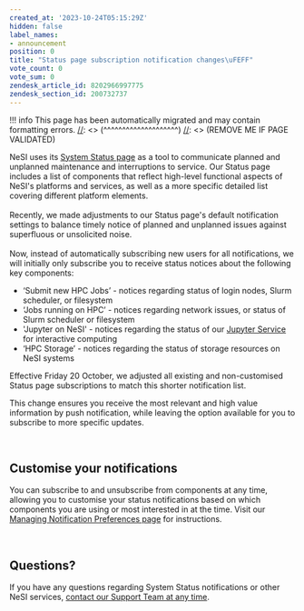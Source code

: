 ```yaml
---
created_at: '2023-10-24T05:15:29Z'
hidden: false
label_names:
- announcement
position: 0
title: "Status page subscription notification changes\uFEFF"
vote_count: 0
vote_sum: 0
zendesk_article_id: 8202966997775
zendesk_section_id: 200732737
---
```




[//]: <> (REMOVE ME IF PAGE VALIDATED)
[//]: <> (vvvvvvvvvvvvvvvvvvvv)
!!! info
    This page has been automatically migrated and may contain formatting errors.
[//]: <> (^^^^^^^^^^^^^^^^^^^^)
[//]: <> (REMOVE ME IF PAGE VALIDATED)

<div class="updates-container">
<div class="update font-regular scheduled">
<span></span><span class="whitespace-pre-wrap">NeSI uses its <a href="https://status.nesi.org.nz/" target="_blank" rel="noopener noreferrer">System Status page</a> as a tool to communicate planned and unplanned maintenance and interruptions to service. Our Status page includes a list of components that reflect high-level functional aspects of NeSI's platforms and services, as well as a more specific detailed list covering different platform elements.<br><br>Recently, we made adjustments to our Status page's default notification settings to balance timely notice of planned and unplanned issues against <span>superfluous or </span>unsolicited noise. <br><br>Now, instead of automatically subscribing new users for all notifications, we will initially only subscribe you to receive status notices about the following key components:</span><span class="whitespace-pre-wrap"></span>
</div>
<ul>
<li data-stringify-indent="0" data-stringify-border="1">‘Submit new HPC Jobs’ - notices regarding status of login nodes, Slurm scheduler, or filesystem</li>
<li data-stringify-indent="0" data-stringify-border="1">‘Jobs running on HPC’ - notices regarding network issues, or status of Slurm scheduler or filesystem</li>
<li class="update font-regular scheduled"><span class="whitespace-pre-wrap">'Jupyter on NeSI' - notices regarding the status of our <a href="https://support.nesi.org.nz/hc/en-gb/articles/360001555615">Jupyter Service</a> for interactive computing</span></li>
<li class="update font-regular scheduled"><span class="whitespace-pre-wrap">‘HPC Storage’ - notices regarding the status of storage resources on NeSI systems</span></li>
</ul>
<p><span class="whitespace-pre-wrap">Effective Friday 20 October, we adjusted all existing and non-customised Status page subscriptions to match this shorter notification list.</span></p>
<p><span class="whitespace-pre-wrap">This change ensures you receive the most relevant and high value information by push notification, while leaving the option available for you to subscribe to more specific updates. </span></p>
<p> </p>
<h2 id="h_01HDFZZDY3A14DCDJNE878GW5F"><span class="whitespace-pre-wrap">Customise your notifications</span></h2>
<p><span class="whitespace-pre-wrap">You can subscribe to and unsubscribe from components at any time, allowing you to customise your status notifications based on which components you are using or most interested in at the time. Visit our <a href="https://support.nesi.org.nz/hc/en-gb/articles/4563294188687">Managing Notification Preferences page</a> for instructions. </span></p>
<p> </p>
<h2 id="h_01HDFZZ9RPVNM5S9X8JTRCWFJT"><span class="whitespace-pre-wrap">Questions? </span></h2>
<p><span class="whitespace-pre-wrap">If you have any questions regarding System Status notifications or other NeSI services, <a href="mailto:support@nesi.org.nz" target="_blank" rel="noopener noreferrer">contact our Support Team at any time</a>.</span></p>
</div>